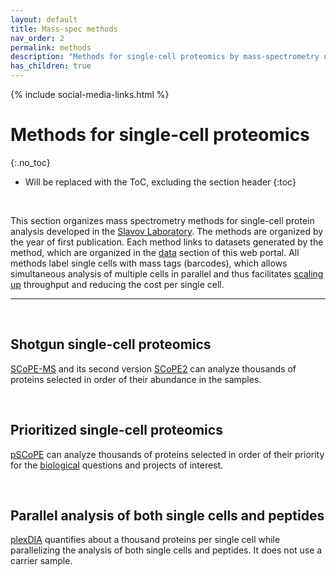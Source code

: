 ```yaml
---
layout: default
title: Mass-spec methods
nav_order: 2
permalink: methods
description: "Methods for single-cell proteomics by mass-spectrometry using multiplexed data dependent acquisition and data independent acquisition. Methods for accurate and high-throughput quantification of proteins in single mammalian cells"
has_children: true
---
```

{% include social-media-links.html %}

# Methods for single-cell proteomics
{:.no_toc}

* Will be replaced with the ToC, excluding the section header
{:toc}

&nbsp;

This section organizes mass spectrometry methods for single-cell protein analysis developed in the [Slavov Laboratory](https://slavovlab.net). The methods are organized by the year of first publication. Each method links to datasets generated by the method, which are organized in the [data](data) section of this web portal. All methods label single cells with mass tags (barcodes), which allows simultaneous analysis of multiple cells in parallel and thus facilitates [scaling up](https://doi.org/10.1016/j.mcpro.2021.100179) throughput and reducing the cost per single cell.    

------------

&nbsp;

## Shotgun single-cell proteomics
[SCoPE-MS](SCoPE-MS) and its second version [SCoPE2](SCoPE2) can analyze thousands of proteins selected in order of their abundance in the samples.

&nbsp;

## Prioritized single-cell proteomics
[pSCoPE](pSCoPE) can analyze thousands of proteins selected in order of their priority for the [biological](biology) questions and projects of interest.


&nbsp;


## Parallel analysis of both single cells and peptides
[plexDIA](plexDIA) quantifies about a thousand proteins per single cell while parallelizing the analysis of both single cells and peptides. It does not use a carrier sample.

&nbsp;
